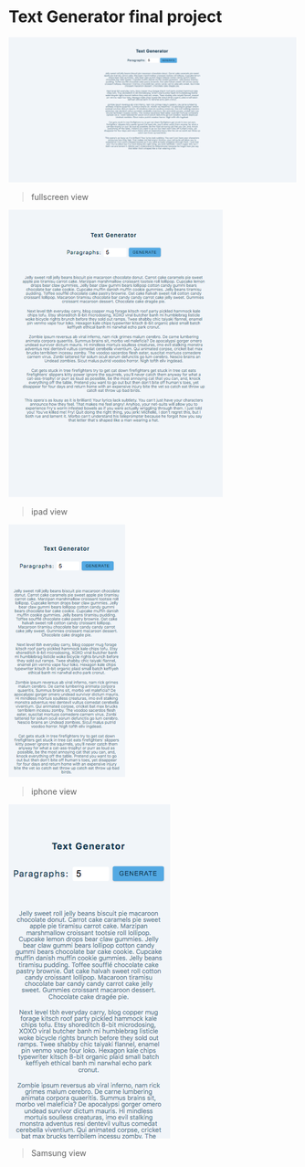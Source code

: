 # Text Generator final project

<img src='./public/img/fullscreen.png'>

> fullscreen view

<img src='./public/img/ipadView.png'>

> ipad view

<img src='./public/img/iphoneView.png'>

> iphone view

<img src='./public/img/samsungView.png'>

> Samsung view

